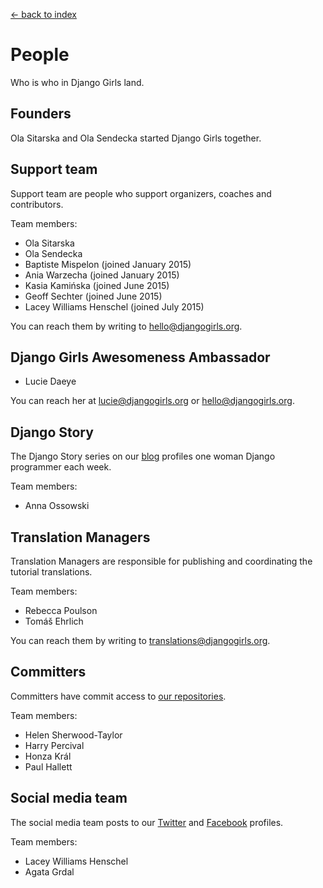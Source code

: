 [<- back to index](../README.md)

# People

Who is who in Django Girls land.

## Founders

Ola Sitarska and Ola Sendecka started Django Girls together.

## Support team

Support team are people who support organizers, coaches and contributors. 

Team members:

- Ola Sitarska
- Ola Sendecka
- Baptiste Mispelon (joined January 2015)
- Ania Warzecha (joined January 2015)
- Kasia Kamińska (joined June 2015)
- Geoff Sechter (joined June 2015)
- Lacey Williams Henschel (joined July 2015) 

You can reach them by writing to hello@djangogirls.org.

## Django Girls Awesomeness Ambassador

- Lucie Daeye

You can reach her at lucie@djangogirls.org or hello@djangogirls.org.

## Django Story

The Django Story series on our [blog](blog.djangogirls.org) profiles one woman Django programmer each week.

Team members: 

- Anna Ossowski 

## Translation Managers

Translation Managers are responsible for publishing and coordinating the tutorial translations. 

Team members:

- Rebecca Poulson
- Tomáš Ehrlich

You can reach them by writing to translations@djangogirls.org.

## Committers 

Committers have commit access to [our repositories](https://github.com/DjangoGirls).

Team members:

- Helen Sherwood-Taylor
- Harry Percival
- Honza Král
- Paul Hallett

## Social media team

The social media team posts to our [Twitter](https://twitter.com/djangogirls) and [Facebook](https://www.facebook.com/djangogirls) profiles.

Team members:

- Lacey Williams Henschel
- Agata Grdal 
